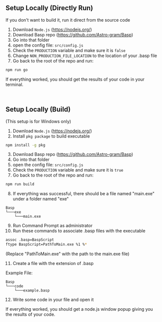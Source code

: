 ## Setup Locally (Directly Run)
If you don't want to build it, run it direct from the source code

1. Download ```Node.js``` (https://nodejs.org/)
2. Download Basp repo (https://github.com/Astro-gram/Basp)
3. Go into that folder
4. open the config file: ```src/config.js```
5. Check the ```PRODUCTION``` variable and make sure it is ```false```
6. Change ```NON_PRODUCTION_FILE_LOCATION``` to the location of your .basp file
7. Go back to the root of the repo and run:

```bash
npm run go
```

If everything worked, you should get the results of your code in your terminal.

<br/>

## Setup Locally (Build)
(This setup is for Windows only)

1. Download ```Node.js``` (https://nodejs.org/)
2. Install ```pkg package``` to build executable

```bash
npm install -g pkg
```

3. Download Basp repo (https://github.com/Astro-gram/Basp)
4. Go into that folder
5. open the config file: ```src/config.js```
6. Check the ```PRODUCTION``` variable and make sure it is ```true```
7. Go back to the root of the repo and run:


```bash
npm run build
```

8. If everything was successful, there should be a file named "main.exe" under a folder named "exe"

```
Basp
└───exe
    └───main.exe

```

9. Run Command Prompt as administrator
10. Run these commands to associate .basp files with the executable

```bash
assoc .basp=BaspScript
ftype BaspScript=PathToMain.exe %1 %*
```
(Replace "PathToMain.exe" with the path to the main.exe file)

11. Create a file with the extension of .basp

Example File:
```
Basp
└───code
    └───example.basp
```

12. Write some code in your file and open it

If everything worked, you should get a node.js window popup giving you the results of your code.